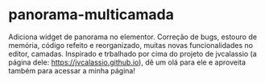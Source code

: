 # panorama-multicamada
 Adiciona widget de panorama no elementor. Correção de bugs, estouro de memória, código refeito e reorganizado, muitas novas funcionalidades no editor, camadas. Inspirado e trbalhado por cima do projeto de jvcalassio (a página dele: https://jvcalassio.github.io), dê um olá para ele e aproveita também para acessar a minha página!
